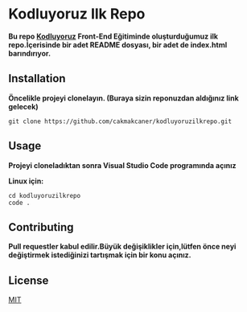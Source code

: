 # **Kodluyoruz Ilk Repo**

**Bu repo [Kodluyoruz](https://kodluyoruz.org/) Front-End Eğitiminde oluşturduğumuz ilk repo.İçerisinde bir adet README dosyası, bir adet de index.html barındırıyor.**

## **Installation**

**Öncelikle projeyi clonelayın. (Buraya sizin reponuzdan aldığınız link gelecek)**


```
git clone https://github.com/cakmakcaner/kodluyoruzilkrepo.git
```

## **Usage**

**Projeyi cloneladıktan sonra Visual Studio Code programında açınız**

**Linux için:**

```
cd kodluyoruzilkrepo
code .
```

## **Contributing**

**Pull requestler kabul edilir.Büyük değişiklikler için,lütfen önce neyi değiştirmek istediğinizi tartışmak için bir konu açınız.**

## **License**

[MIT](https://choosealicense.com/licenses/mit/)
